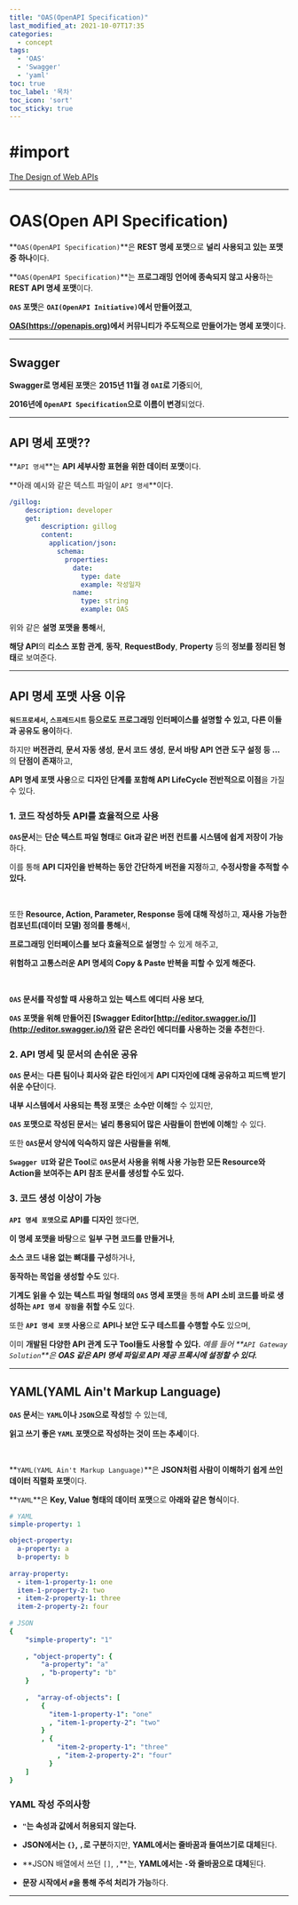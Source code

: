 ```yaml
---
title: "OAS(OpenAPI Specification)"
last_modified_at: 2021-10-07T17:35
categories:
  - concept
tags: 
  - 'OAS' 
  - 'Swagger' 
  - 'yaml'
toc: true
toc_label: '목차'
toc_icon: 'sort'
toc_sticky: true
---
```

# #import
[The Design of Web APIs](https://www.manning.com/books/the-design-of-web-apis)

---

# OAS(Open API Specification)

**`OAS(OpenAPI Specification)`**은 **REST 명세 포맷**으로 **널리 사용되고 있는 포맷 중 하나**이다.


**`OAS(OpenAPI Specification)`**는 **프로그래밍 언어에 종속되지 않고 사용**하는 **REST API 명세 포맷**이다.



**`OAS` 포맷**은 **`OAI(OpenAPI Initiative)`에서 만들어졌고**,

**[OAS(https://openapis.org)](https://openapis.org)에서 커뮤니티가 주도적으로 만들어가는 명세 포맷**이다.


---

## Swagger

**Swagger로 명세된 포맷**은 **2015년 11월 경 `OAI`로 기증**되어,

**2016년에 `OpenAPI Specification`으로 이름이 변경**되었다.


---
## API 명세 포맷??

**`API 명세`**는 **API 세부사항 표현을 위한 데이터 포맷**이다.

**아래 예시와 같은 텍스트 파일이 `API 명세`**이다.

```yaml
/gillog:
	description: developer
    get:
    	description: gillog
        content:
          application/json:
            schema:
              properties:
                date:
                  type: date
                  example: 작성일자
                name:
                  type: string
                  example: OAS
```

위와 같은 **설명 포맷을 통해**서,

**해당 API**의 **리소스 포함 관계**, **동작**, **RequestBody**, **Property** 등의 **정보를 정리된 형태**로 보여준다.

---



## API 명세 포맷 사용 이유


**`워드프로세서`, `스프레드시트` 등으로도 프로그래밍 인터페이스를 설명할 수 있고, 다른 이들과 공유도 용이**하다.

하지만 **버전관리**, **문서 자동 생성**, **문서 코드 생성**, **문서 바탕 API 연관 도구 설정 등 ...** 의 **단점이 존재**하고,


**API 명세 포맷 사용**으로 **디자인 단계를 포함해 API LifeCycle 전반적으로 이점**을 가질 수 있다.


### 1. 코드 작성하듯 API를 효율적으로 사용

**`OAS`문서**는 **단순 텍스트 파일 형태**로 **Git과 같은 버전 컨트롤 시스템에 쉽게 저장이 가능**하다.

이를 통해 **API 디자인을 반복하는 동안 간단하게 버전을 지정**하고, **수정사항을 추적할 수 있다.**

<br>

또한 **Resource, Action, Parameter, Response 등에 대해 작성**하고, **재사용 가능한 컴포넌트(데이터 모델) 정의를 통해**서,

**프로그래밍 인터페이스를 보다 효율적으로 설명**할 수 있게 해주고,

**위험하고 고통스러운 API 명세의 Copy & Paste 반복을 피할 수 있게 해준다.**


<br>

**`OAS` 문서를 작성할 때 사용하고 있는 텍스트 에디터 사용 보다**,

**`OAS` 포맷을 위해 만들어진 [Swagger Editor[http://editor.swagger.io/]](http://editor.swagger.io/)와 같은 온라인 에디터를 사용하는 것을 추천**한다.






### 2. API 명세 및 문서의 손쉬운 공유


**`OAS` 문서**는 **다른 팀이나 회사와 같은 타인**에게 **API 디자인에 대해 공유하고 피드백 받기 쉬운 수단**이다.

**내부 시스템에서 사용되는 특정 포맷**은 **소수만 이해**할 수 있지만,

**`OAS` 포맷으로 작성된 문서**는 **널리 통용되어 많은 사람들이 한번에 이해**할 수 있다.

또한 **`OAS`문서 양식에 익숙하지 않은 사람들을 위해**,

**`Swagger UI`와 같은 Tool**로 **`OAS`문서 사용을 위해 사용 가능한 모든 Resource와 Action을 보여주는 API 참조 문서를 생성할 수도 있다.**


### 3. 코드 생성 이상이 가능

**`API 명세 포맷`으로 API를 디자인** 했다면, 

**이 명세 포맷을 바탕**으로 **일부 구현 코드를 만들거나**,

**소스 코드 내용 없는 뼈대를 구성**하거나,

**동작하는 목업을 생성할 수도** 있다.

**기계도 읽을 수 있는 텍스트 파일 형태의 `OAS` 명세 포맷**을 통해 **API 소비 코드를 바로 생성하는 `API 명세 장점`을 취할 수도** 있다.

또한 **`API 명세 포맷` 사용**으로 **API나 보안 도구 테스트를 수행할 수도** 있으며,

이미 **개발된 다양한 API 관계 도구 Tool들도 사용할 수 있다.**
_예를 들어 **`API Gateway Solution`**은 **OAS 같은 API 명세 파일로 API 제공 프록시에 설정할 수 있다.**_




---

## YAML(YAML Ain't Markup Language)


**`OAS` 문서**는 **`YAML`이나 `JSON`으로 작성**할 수 있는데,

**읽고 쓰기 좋은 `YAML` 포맷으로 작성하는 것이 뜨는 추세**이다.


<br>

**`YAML(YAML Ain't Markup Language)`**은 **JSON처럼 사람이 이해하기 쉽게 쓰인 데이터 직렬화 포맷**이다.

**`YAML`**은 **Key, Value 형태의 데이터 포맷**으로 **아래와 같은 형식**이다.

```yaml
# YAML
simple-property: 1

object-property:
  a-property: a
  b-property: b
  
array-property:
  - item-1-property-1: one
  item-1-property-2: two
  - item-2-property-1: three
  item-2-property-2: four
  
# JSON
{
    "simple-property": "1"
    
    , "object-property": {
        "a-property": "a"
        , "b-property": "b"
    }
    
    ,  "array-of-objects": [
        {
          "item-1-property-1": "one"
          , "item-1-property-2": "two"
        }
        , {
            "item-2-property-1": "three"
            , "item-2-property-2": "four"
          }
    ]
}
```


### YAML 작성 주의사항

- **`"`는 속성과 값에서 허용되지 않는다.**

- **JSON에서는 `{}`, `,`로 구분**하지만, 
**YAML에서는 줄바꿈과 들여쓰기로 대체**된다.

- **JSON 배열에서 쓰던 `[]`, `,`**는,
**YAML에서는 `-`와 줄바꿈으로 대체**된다.

- **문장 시작에서 `#`을 통해 주석 처리가 가능**하다.





---
